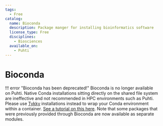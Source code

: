 ```yaml
---
tags:
  - Free
catalog:
  name: Bioconda
  description: Package manger for installing bioinformatics software
  license_type: Free
  disciplines:
    - Biosciences
  available_on:
    - Puhti
---
```


# Bioconda

!!! error "Bioconda has been deprecated!"
    Bioconda is no longer available on Puhti. Native Conda installations sitting
    directly on the shared file system are ineffective and not recommended in HPC
    environments such as Puhti. Please use [Tykky](../computing/containers/tykky.md)
    installations instead to wrap your Conda environment within a container. [See
    a tutorial on this here](../support/tutorials/bioconda-tutorial.md). Note that
    some packages that were previously provided through Bioconda are now available
    as separate modules.
